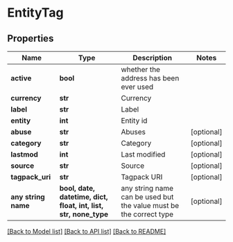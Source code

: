 # EntityTag


## Properties
Name | Type | Description | Notes
------------ | ------------- | ------------- | -------------
**active** | **bool** | whether the address has been ever used | 
**currency** | **str** | Currency | 
**label** | **str** | Label | 
**entity** | **int** | Entity id | 
**abuse** | **str** | Abuses | [optional] 
**category** | **str** | Category | [optional] 
**lastmod** | **int** | Last modified | [optional] 
**source** | **str** | Source | [optional] 
**tagpack_uri** | **str** | Tagpack URI | [optional] 
**any string name** | **bool, date, datetime, dict, float, int, list, str, none_type** | any string name can be used but the value must be the correct type | [optional]

[[Back to Model list]](../README.md#documentation-for-models) [[Back to API list]](../README.md#documentation-for-api-endpoints) [[Back to README]](../README.md)


